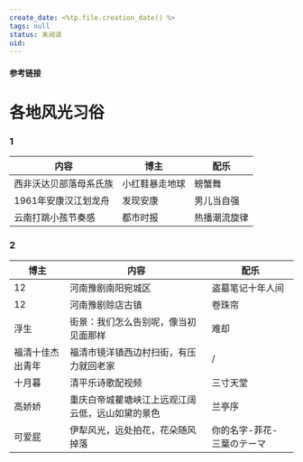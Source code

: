 ```yaml
---
create_date: <%tp.file.creation_date() %>
tags: null
status: 未阅读 
uid: 
---
```



#### 参考链接

# 各地风光习俗

### 1

| 内容 | 博主 | 配乐 |
| --- | --- | --- |
| 西非沃达贝部落母系氏族 | 小红鞋暴走地球 | 螃蟹舞 |
| 1961年安康汉江划龙舟 | 发现安康 | 男儿当自强 |
| 云南打跳小孩节奏感 | 都市时报 | 热播潮流旋律 |

### 2

| 博主 | 内容 | 配乐 |
| --- | --- | --- |
| 12 | 河南豫剧南阳宛城区 | 盗墓笔记十年人间 |
| 12 | 河南豫剧赊店古镇 | 卷珠帘 |
| 浮生 | 街景：我们怎么告别呢，像当初见面那样 | 难却 |
| 福清十佳杰出青年 | 福清市镜洋镇西边村扫街，有压力就回老家 | / |
| 十月暮 | 清平乐诗歌配视频 | 三寸天堂 |
| 高娇娇 | 重庆白帝城瞿塘峡江上远观江阔云低，远山如黛的景色 | 兰亭序 |
| 可爱屁 | 伊犁风光，远处拍花，花朵随风掉落 | 你的名字-菲花- 三葉のテーマ |